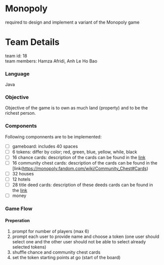 # Monopoly  
required to design and implement a variant of the Monopoly game  

# Team Details  
team id: 18  
team members: Hamza Afridi, Anh Le Ho Bao 

### Language  
Java
  
### Objective  
Objective of the game is to own as much land (property) and to be the richest person.  

### Components
Following componnents are to be implemented:  
- [ ] gameboard: includes 40 spaces
- [ ] 6 tokens: differ by color; red, green, blue, yellow, while, black
- [ ] 16 chance cards: description of the cards can be found in the [link](https://monopoly.fandom.com/wiki/Chance#Cards)
- [ ] 16 community chest cards: description of the cards can be found in the [link(https://monopoly.fandom.com/wiki/Community_Chest#Cards)
- [ ] 32 houses
- [ ] 12 hotels
- [ ] 28 title deed cards: description of these deeds cards can be found in the [link](https://www.ranker.com/list/all-monopoly-properties/steve-wright)
- [ ] money

### Game Flow  

#### Preperation
1. prompt for number of players (max 6)
2. prompt each user to provide name and choose a token (one user should select one and the other user should not be able to select already selected tokens)
3. shuffle chance and community chest cards
4. set the token starting points at go (start of the board)
